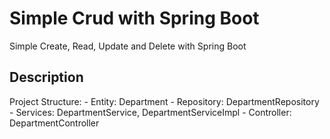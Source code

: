 # Simple Crud with Spring Boot

Simple Create, Read, Update and Delete with Spring Boot

## Description
Project Structure:
	- Entity: Department
	- Repository: DepartmentRepository
	- Services: DepartmentService, DepartmentServiceImpl
	- Controller: DepartmentController
